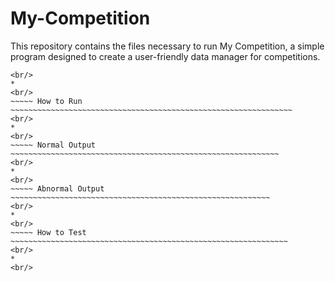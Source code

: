 <!--
 * Filename: README.md
 * Authors: Ali Viettry, Martin Hung
 * Description: Readme file to explain the purpose of this program.
 * Date: 2016-12-14
 * Last Modified: 2016-12-14, Ali Viettry
-->
# My-Competition
This repository contains the files necessary to run My Competition, a simple 
program designed to create a user-friendly data manager for competitions.
<br/>
~~~~~ How to Compile ~~~~~~~~~~~~~~~~~~~~~~~~~~~~~~~~~~~~~~~~~~~~~~~~~~~~~~~~~~~
<br/>
*
<br/>
~~~~~ How to Run ~~~~~~~~~~~~~~~~~~~~~~~~~~~~~~~~~~~~~~~~~~~~~~~~~~~~~~~~~~~~~~~
<br/>
*
<br/>
~~~~~ Normal Output ~~~~~~~~~~~~~~~~~~~~~~~~~~~~~~~~~~~~~~~~~~~~~~~~~~~~~~~~~~~~
<br/>
*
<br/>
~~~~~ Abnormal Output ~~~~~~~~~~~~~~~~~~~~~~~~~~~~~~~~~~~~~~~~~~~~~~~~~~~~~~~~~~
<br/>
*
<br/>
~~~~~ How to Test ~~~~~~~~~~~~~~~~~~~~~~~~~~~~~~~~~~~~~~~~~~~~~~~~~~~~~~~~~~~~~~
<br/>
*
<br/>
~~~~~~~~~~~~~~~~~~~~~~~~~~~~~~~~~~~~~~~~~~~~~~~~~~~~~~~~~~~~~~~~~~~~~~~~~~~~~~~~
